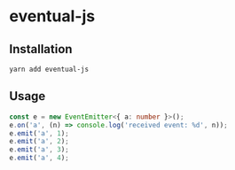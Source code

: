 # eventual-js

## Installation

```
yarn add eventual-js
```

## Usage

```ts
const e = new EventEmitter<{ a: number }>();
e.on('a', (n) => console.log('received event: %d', n));
e.emit('a', 1);
e.emit('a', 2);
e.emit('a', 3);
e.emit('a', 4);
```
